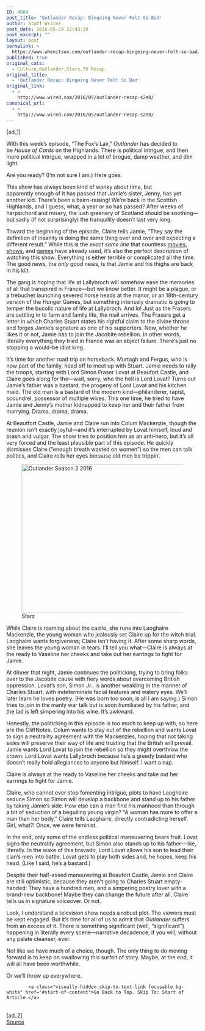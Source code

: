 ```yaml
---
ID: 4084
post_title: 'Outlander Recap: Bingeing Never Felt So Bad'
author: Staff Writer
post_date: 2016-05-29 22:43:39
post_excerpt: ""
layout: post
permalink: >
  https://www.whenitson.com/outlander-recap-bingeing-never-felt-so-bad/
published: true
original_cats:
  - Culture,Outlander,Starz,TV Recap
original_title:
  - 'Outlander Recap: Bingeing Never Felt So Bad'
original_link:
  - >
    http://www.wired.com/2016/05/outlander-recap-s2e8/
canonical_url:
  - >
    http://www.wired.com/2016/05/outlander-recap-s2e8/
---
```

 [ad_1]
<br><div id=""><p>With this week’s episode, “The Fox’s Lair,” <em>Outlander</em> has decided to be <em>House of Cards</em> on the Highlands. There is political intrigue, and then more political intrigue, wrapped in a lot of brogue, damp weather, and dim light.</p>
<p>Are you ready? (I’m not sure I am.) Here goes.</p>
<p>This show has always been kind of wonky about time, but apparently enough of it has passed that Jamie’s sister, Jenny, has yet another kid. There’s been a bairn-raising! We’re back in the Scottish Highlands, and I guess, what, a year or so has passed? After weeks of harpsichord and misery, the lush greenery of Scotland should be soothing—but sadly (if not surprisingly) the tranquility doesn’t last very long.</p>
<p>Toward the beginning of the episode, Claire tells Jamie, “They say the definition of insanity is doing the same thing over and over and expecting a different result.” While this is the <em>exact same line</em> that countless <a href="https://www.youtube.com/watch?v=qhjsZ0xwSFs">movies</a>, <a href="https://www.youtube.com/watch?v=mkHrQL_yWeY">shows</a>, and <a href="https://www.youtube.com/watch?v=rKMMCPeiQoc">games</a> have already used, it’s also the perfect description of watching this show. Everything is either terrible or complicated all the time. The good news, the <em>only</em> good news, is that Jamie and his thighs are back in his kilt.</p>
<p>The gang is hoping that life at Lallybroch will somehow ease the memories of all that transpired in France—but we know better. It might be a plague, or a trebuchet launching severed horse heads at the manor, or an 18th-century version of the Hunger Games, but something intensely dramatic is going to temper the bucolic nature of life at Lallybroch. And lo! Just as the Frasers are settling in to farm and family life, the mail arrives. The Frasers get a letter in which Charles Stuart states his rightful claim to the divine throne and forges Jamie’s signature as one of his supporters. Now, whether he likes it or not, Jamie has to join the Jacobite rebellion. In other words, literally everything they tried in France was an abject failure. There’s just no stopping a would-be idiot king.</p>
<p>It’s time for another road trip on horseback. Murtagh and Fergus, who is now part of the family, head off to meet up with Stuart. Jamie needs to rally the troops, starting with Lord Simon Fraser Lovat at Beaufort Castle, and Claire goes along for the—wait, sorry, who the hell is Lord Lovat? Turns out Jamie’s father was a bastard, the progeny of Lord Lovat and his kitchen maid. The old man is a bastard of the modern kind—philanderer, rapist, scoundrel, possessor of multiple wives. This one time, he tried to have Jamie and Jenny’s mother kidnapped to keep her and their father from marrying. Drama, drama, drama.</p>
<p>At Beautfort Castle, Jamie and Claire run into Colum Mackenzie, though the reunion isn’t exactly joyful—and it’s interrupted by Lovat himself, loud and brash and vulgar. The show tries to position him as an anti-hero, but it’s all very forced and the least plausible part of this episode. He quickly dismisses Claire (“enough breath wasted on women”) so the men can talk politics, and Claire rolls her eyes because old men be trippin’.</p>
<figure attachment_2037105="" class="wp-caption landscape alignnone fader relative" data-js="fader"><a href="https://www.wired.com/wp-content/uploads/2016/05/SamHeughanasJamieFraserCaitrionaBalfeasClaireRandallFraser-Episode208.jpg"><img class="size-default-top-art wp-image-2037105" src="http://www.whenitson.com/wp-content/uploads/2016/05/Outlander-Recap-Bingeing-Never-Felt-So-Bad.jpg" alt="Outlander Season 2 2016" width="582" height="388"/></a><figcaption class="wp-caption-text link-underline"><span class="credit link-underline-sm"><span aria-hidden="true" class="ui ui ui-photo inline-block ui-credit relative opacity-6 marg-r-sm marg-l-sm no-caption"/>Starz</span></figcaption></figure><p>While Claire is roaming about the castle, she runs into Laoghaire Mackenzie, the young woman who jealously set Claire up for the witch trial. Laoghaire wants forgiveness; Claire isn’t having it. After some sharp words, she leaves the young woman in tears. I’ll tell you what—Claire is always at the ready to Vaseline her cheeks and take out her earrings to fight for Jamie.</p>
<p>At dinner that night, Jamie continues the politicking, trying to bring folks over to the Jacobite cause with fiery words about overcoming British oppression. Lovat’s son, Simon Jr., is another weakling in the manner of Charles Stuart, with indeterminate facial features and watery eyes. We’ll later learn he loves poetry. (He was born too soon, is all I am saying.) Simon tries to join in the manly war talk but is soon humiliated by his father, and the lad is left simpering into his wine. It’s awkward.</p>
<p>Honestly, the politicking in this episode is too much to keep up with, so here are the CliffNotes. Colum wants to stay out of the rebellion and wants Lovat to sign a neutrality agreement with the Mackenzies, hoping that not taking sides will preserve their way of life and trusting that the British will prevail. Jamie wants Lord Lovat to join the rebellion so they might overthrow the crown. Lord Lovat wants Lallybroch because he’s a greedy bastard who doesn’t really hold allegiances to anyone but himself. I want a nap.</p>
<p data-js="fader" class="pullquote carve fader">
	Claire is always at the ready to Vaseline her cheeks and take out her earrings to fight for Jamie.	<span class="attribution"/>
</p>

<p>Claire, who cannot ever stop fomenting intrigue, plots to have Laoghaire seduce Simon so Simon will develop a backbone and stand up to his father by taking Jamie’s side. How else can a man find his manhood than through a bit of seduction of a beguiling young virgin? “A woman has more to offer a man than her body,” Claire tells Laoghaire, directly contradicting herself. Girl, what?! Once, we were feminist.</p>
<p>In the end, only some of the endless political maneuvering bears fruit. Lovat signs the neutrality agreement, but Simon also stands up to his father—like, literally. In the wake of this bravado, Lord Lovat allows his son to lead their clan’s men into battle. Lovat gets to play both sides and, he hopes, keep his head. (Like I said, he’s a bastard.)</p>
<p>Despite their half-assed maneuvering at Beaufort Castle, Jamie and Claire are still optimistic, because they aren’t going to Charles Stuart empty-handed: They have a hundred men, and a simpering poetry lover with a brand-new backbone! Maybe they can change the future after all, Claire tells us in signature voiceover. Or not.</p>
<p>Look, I understand a television show needs a robust plot. The viewers must be kept engaged. But it’s time for all of us to admit that <em>Outlander</em> suffers from an excess of it. There is something significant (well, “significant”) happening in literally every scene—narrative decadence, if you will, without any palate cleanser, ever.</p>
<p>Not like we have much of a choice, though. The only thing to do moving forward is to keep on swallowing this surfeit of story. Maybe, at the end, it will all have been worthwhile.</p>
<p>Or we’ll throw up everywhere.</p>

			<a class="visually-hidden skip-to-text-link focusable bg-white" href="#start-of-content">Go Back to Top. Skip To: Start of Article.</a>

			
</div>
<br>[ad_2]
<br><a href="http://www.wired.com/2016/05/outlander-recap-s2e8/">Source </a>